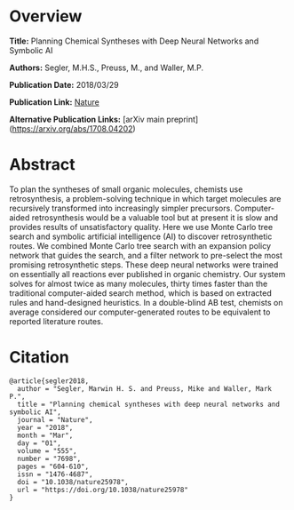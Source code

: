 # Overview
**Title:**
Planning Chemical Syntheses with Deep Neural Networks and Symbolic AI

**Authors:**
Segler, M.H.S., Preuss, M., and Waller, M.P.

**Publication Date:**
2018/03/29

**Publication Link:**
[Nature](https://www.nature.com/articles/nature25978)

**Alternative Publication Links:**
[arXiv main preprint] (https://arxiv.org/abs/1708.04202)

# Abstract
To plan the syntheses of small organic molecules, chemists use retrosynthesis, a problem-solving technique in which target molecules are recursively transformed into increasingly simpler precursors. 
Computer-aided retrosynthesis would be a valuable tool but at present it is slow and provides results of unsatisfactory quality. 
Here we use Monte Carlo tree search and symbolic artificial intelligence (AI) to discover retrosynthetic routes. We combined Monte Carlo tree search with an expansion policy network that guides the search, and a filter network to pre-select the most promising retrosynthetic steps. 
These deep neural networks were trained on essentially all reactions ever published in organic chemistry. 
Our system solves for almost twice as many molecules, thirty times faster than the traditional computer-aided search method, which is based on extracted rules and hand-designed heuristics. 
In a double-blind AB test, chemists on average considered our computer-generated routes to be equivalent to reported literature routes.


# Citation
```
@article{segler2018,
  author = "Segler, Marwin H. S. and Preuss, Mike and Waller, Mark P.",
  title = "Planning chemical syntheses with deep neural networks and symbolic AI",
  journal = "Nature",
  year = "2018",
  month = "Mar",
  day = "01",
  volume = "555",
  number = "7698",
  pages = "604-610",
  issn = "1476-4687",
  doi = "10.1038/nature25978",
  url = "https://doi.org/10.1038/nature25978"
}
```

